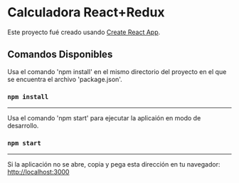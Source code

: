 # Calculadora React+Redux

Este proyecto fué creado usando [Create React App](https://github.com/facebook/create-react-app).

## Comandos Disponibles

Usa el comando 'npm install' en el mismo directorio del proyecto en el que se encuentra el archivo 'package.json'.

### `npm install`
---      
Usa el comando 'npm start' para ejecutar la aplicaión en modo de desarrollo.

### `npm start`
---
Si la aplicación no se abre, copia y pega esta dirección en tu navegador:
[http://localhost:3000](http://localhost:3000) 



